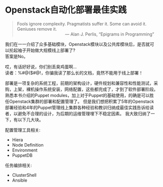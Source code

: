 # Openstack自动化部署最佳实践


> Fools ignore complexity. Pragmatists suffer it. Some can avoid it. Geniuses remove it.  
>   &emsp;&emsp;&emsp;&emsp;&emsp;&emsp;&emsp;&emsp;&emsp;&emsp;&emsp;                  — Alan J. Perlis, “Epigrams in Programming”


我们在一一介绍了众多基础模块，Openstack模块以及公共库模块后，是否就可以抡起袖子开始做大规模线上部署了?  
答案是No。

哎，有话好好说，你们别丢臭鸡蛋啊...  
读者：%#@($#@!，你骗我读了那么长的文档，竟然不能用于线上部署！

部署是一项复杂的系统工程，前期的架构设计，硬件规划和兼容性和性能测试，采购，上架，裸机操作系统安装，网络配置，这些都完成了，才到了软件部署阶段。
熟悉本书介绍的Puppet modules，加上对于Puppet的基础使用，的确是可以胜任Openstack集群的部署和配置管理了。
但是我们想把积累了5年的Openstack部署经验和4年的Puppet管理线上集群各种经验和教训归纳成最佳实践告诉给读者，以避免不合理的设计，为后期的运维管理埋下不稳定因素。
我大致归纳了一下，有以下几大块。


配置管理工具相关:

 - Hiera
 - Node Definition
 - Environment
 - PuppetDB

任务编排相关:

 - ClusterShell
 - Ansible
